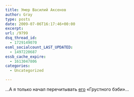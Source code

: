 ```yaml
---
title: Умер Василий Аксенов
author: Gray
type: posts
date: 2009-07-06T16:17:46+00:00
excerpt:
url: /9799
dsq_thread_id:
  - 1729149070
esml_socialcount_LAST_UPDATED:
  - 1497220687
essb_cache_expire:
  - 1613047806
categories:
  - Uncategorized

---
```








<p style="clear: both">
  &#8230;А я только начал перечитывать <a href="http://lenta.ru/news/2009/07/06/aksenov/" target="_blank">его</a> &#171;Грустного бэби&#187;&#8230;
</p>